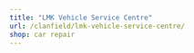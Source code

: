 ```yaml
---
title: "LMK Vehicle Service Centre"
url: /clanfield/lmk-vehicle-service-centre/
shop: car repair
---
```

